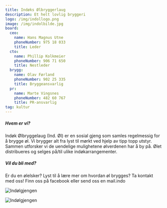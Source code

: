 ```yaml
---
title: Indøks Ølbryggerlaug
description: Et helt lovlig bryggeri
logo: /img/indollogo.png
image: /img/indolbilde.jpg
board:
  ceo:
    name: Hans Magnus Utne
    phoneNumber: 975 18 033
    title: Leder
  cto:
    name: Phillip Kolkmeier
    phoneNumber: 906 71 650
    title: Nestleder
  brygg:
    name: Olav Førland
    phoneNumber: 902 25 335
    title: Bryggeansvarlig
  pr:
    name: Marte Vingsnes
    phoneNumber: 482 60 767
    title: PR-ansvarlig
tag: kultur
---
```


##### Hvem er vi?

Indøk Ølbryggelaug (Ind. Øl) er en sosial gjeng som samles regelmessig for å brygge øl. Vi brygger alt fra lyst til mørkt ved hjelp av tipp topp utstyr. Sammen utforsker vi de uendelige mulighetene ølverdenen har å by på. Ølet distribueres og selges på/til ulike indøkarrangementer.

##### Vil du bli med?

Er du en ølelsker? Lyst til å lære mer om hvordan øl brygges? Ta kontakt med oss! Finn oss på facebook eller send oss en mail.indo

![Indølgjengen](/img/indolbilde.jpg)

![Indølgjengen](/img/indolbilde2.jpg)
